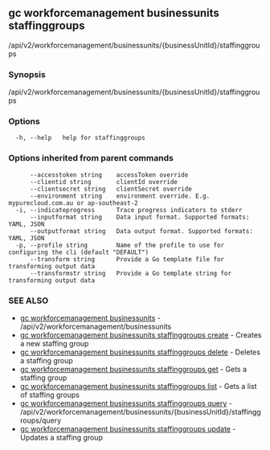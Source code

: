 ## gc workforcemanagement businessunits staffinggroups

/api/v2/workforcemanagement/businessunits/{businessUnitId}/staffinggroups

### Synopsis

/api/v2/workforcemanagement/businessunits/{businessUnitId}/staffinggroups

### Options

```
  -h, --help   help for staffinggroups
```

### Options inherited from parent commands

```
      --accesstoken string    accessToken override
      --clientid string       clientId override
      --clientsecret string   clientSecret override
      --environment string    environment override. E.g. mypurecloud.com.au or ap-southeast-2
  -i, --indicateprogress      Trace progress indicators to stderr
      --inputformat string    Data input format. Supported formats: YAML, JSON
      --outputformat string   Data output format. Supported formats: YAML, JSON
  -p, --profile string        Name of the profile to use for configuring the cli (default "DEFAULT")
      --transform string      Provide a Go template file for transforming output data
      --transformstr string   Provide a Go template string for transforming output data
```

### SEE ALSO

* [gc workforcemanagement businessunits](gc_workforcemanagement_businessunits.html)	 - /api/v2/workforcemanagement/businessunits
* [gc workforcemanagement businessunits staffinggroups create](gc_workforcemanagement_businessunits_staffinggroups_create.html)	 - Creates a new staffing group
* [gc workforcemanagement businessunits staffinggroups delete](gc_workforcemanagement_businessunits_staffinggroups_delete.html)	 - Deletes a staffing group
* [gc workforcemanagement businessunits staffinggroups get](gc_workforcemanagement_businessunits_staffinggroups_get.html)	 - Gets a staffing group
* [gc workforcemanagement businessunits staffinggroups list](gc_workforcemanagement_businessunits_staffinggroups_list.html)	 - Gets a list of staffing groups
* [gc workforcemanagement businessunits staffinggroups query](gc_workforcemanagement_businessunits_staffinggroups_query.html)	 - /api/v2/workforcemanagement/businessunits/{businessUnitId}/staffinggroups/query
* [gc workforcemanagement businessunits staffinggroups update](gc_workforcemanagement_businessunits_staffinggroups_update.html)	 - Updates a staffing group


